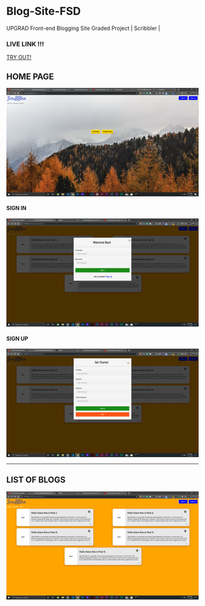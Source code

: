 # Blog-Site-FSD
UPGRAD Front-end Blogging Site Graded Project | Scribbler | 
### LIVE LINK !!! 
<a href="https://joharbatta.github.io/Blog-Site-FSD/">TRY OUT!<a>
## HOME PAGE
 ![](Screenshots/Screenshot.png)
#### SIGN IN
 ![](Screenshots/signin.png)
#### SIGN UP
 ![](Screenshots/signup.png)


---------------------------------------------------------------------------------

## LIST OF BLOGS
![](Screenshots/page2.png)

